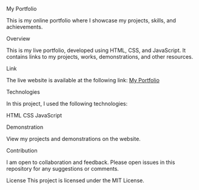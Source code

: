 My Portfolio



This is my online portfolio where I showcase my projects, skills, and achievements.

Overview


This is my live portfolio, developed using HTML, CSS, and JavaScript. It contains links to my projects, works, demonstrations, and other resources.

Link


The live website is available at the following link: [My Portfolio](https://krislv4nk.github.io/Portfolio/)

Technologies


In this project, I used the following technologies:

HTML
CSS
JavaScript


Demonstration


View my projects and demonstrations on the website.

Contribution


I am open to collaboration and feedback. Please open issues in this repository for any suggestions or comments.

License
This project is licensed under the MIT License.
